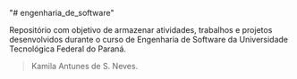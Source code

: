 "# engenharia_de_software" 
 
 Repositório com objetivo de armazenar atividades, trabalhos e projetos desenvolvidos durante o curso de Engenharia de Software da Universidade Tecnológica Federal do Paraná.

 > Kamila Antunes de S. Neves.
